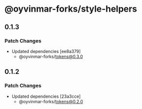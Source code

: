 # @oyvinmar-forks/style-helpers

## 0.1.3

### Patch Changes

- Updated dependencies [ee8a379]
  - @oyvinmar-forks/tokens@0.3.0

## 0.1.2

### Patch Changes

- Updated dependencies [23a3cce]
  - @oyvinmar-forks/tokens@0.2.0
